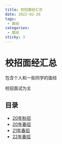 ```yaml
---
title: 校招面经汇总
date: 2022-02-26
tags:
 - 面经
categories:
 - 面经
sticky: 3
---
```

# 校招面经汇总

包含个人和一些同学的面经

校招面试为主

## 目录
* [20年秋招](./20-autumn/README.md)
* [20年春招](./20-spring/README.md)
* [21年春招](./21-spring/README.md)
* [22年春招](./22-spring/README.md)
